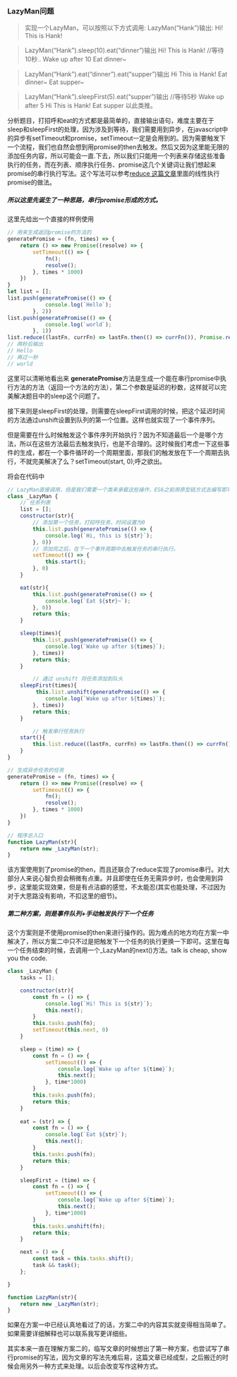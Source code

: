 ### LazyMan问题

>  实现一个LazyMan，可以按照以下方式调用:
> LazyMan(“Hank”)输出:
> Hi! This is Hank!

>  LazyMan(“Hank”).sleep(10).eat(“dinner”)输出
> Hi! This is Hank!
> //等待10秒..
> Wake up after 10
> Eat dinner~

> LazyMan(“Hank”).eat(“dinner”).eat(“supper”)输出
> Hi This is Hank!
> Eat dinner~
> Eat supper~

>  LazyMan(“Hank”).sleepFirst(5).eat(“supper”)输出
> //等待5秒
> Wake up after 5
> Hi This is Hank!
> Eat supper
> 以此类推。

分析题目，打招呼和eat的方式都是最简单的，直接输出语句，难度主要在于sleep和sleepFirst的处理，因为涉及到等待，我们需要用到异步，在javascript中的异步有setTimeout和promise，setTimeout一定是会用到的。因为需要触发下一个流程，我们也自然会想到用promise的then去触发。然后又因为这里能无限的添加任务内容，所以可能会一直.下去，所以我们只能用一个列表来存储这些准备执行的任务，而在列表、顺序执行任务、promise这几个关键词让我们想起来promise的串行执行写法。这个写法可以参考[reduce 这篇文章](./reduce.md)里面的线性执行promise的做法。

##### 所以这里先诞生了一种思路，串行promise形成的方式。

这里先给出一个直接的样例使用

```javascript
// 用来生成返回promise的方法的
generatePromise = (fn, times) => {
    return () => new Promise((resolve) => {
        setTimeout(() => {
            fn();
            resolve();
        }, times * 1000)
    })
}
let list = [];
list.push(generatePromise(() => {
            console.log(`Hello`);
        }, 2))
list.push(generatePromise(() => {
            console.log(`world`);
        }, 1))
list.reduce((lastFn, currFn) => lastFn.then(() => currFn()), Promise.resolve())
// 两秒后输出
// Hello
// 再过一秒
// world
```

这里可以清晰地看出来 **generatePromise**方法是生成一个能在串行promise中执行方法的方法（返回一个方法的方法），第二个参数是延迟的秒数，这样就可以完美解决题目中的sleep这个问题了。

接下来则是sleepFirst的处理，则需要在sleepFirst调用的时候，把这个延迟时间的方法通过unshift设置到队列的第一个位置。这样也就实现了一个事件序列。

但是需要在什么时候触发这个事件序列开始执行？因为不知道最后一个是哪个方法，所以在这些方法最后去触发执行，也是不合理的。这时候我们考虑一下这些事件的生成，都在一个事件循环的一个周期里面，那我们的触发放在下一个周期去执行，不就完美解决了么？setTimeout(start, 0);呼之欲出。

将会在代码中

```javascript
// LazyMan直接调用，但是我们需要一个类来承载这些操作，ES6之前用原型链方式去编写即可
class _LazyMan {
  	// 任务列表
    list = [];
    constructor(str){
      	// 添加第一个任务，打招呼任务，时间设置为0
        this.list.push(generatePromise(() => {
            console.log(`Hi, this is ${str}`);
        }, 0))
      	// 添加完之后，在下一个事件周期中去触发任务的串行执行。
        setTimeout(() => {
            this.start();
        }, 0)
    }

    eat(str){
        this.list.push(generatePromise(() => {
            console.log(`Eat ${str}~`);
        }, 0))
        return this;
    }

    sleep(times){
        this.list.push(generatePromise(() => {
            console.log(`Wake up after ${times}`);
        }, times))
        return this;
    }

		// 通过 unshift 将任务添加到队头
    sleepFirst(times){
         this.list.unshift(generatePromise(() => {
            console.log(`Wake up after ${times}`);
        }, times))
        return this;
    }

		// 触发串行任务执行
    start(){
        this.list.reduce((lastFn, currFn) => lastFn.then(() => currFn()), Promise.resolve())
    }
}

// 生成异步任务的任务
generatePromise = (fn, times) => {
    return () => new Promise((resolve) => {
        setTimeout(() => {
            fn();
            resolve();
        }, times * 1000)
    })
}

// 程序总入口
function LazyMan(str){
    return new _LazyMan(str);
}
```

该方案使用到了promise的then，而且还联合了reduce实现了promise串行。对大部分人来说心智负担会稍微有点重。并且即使在任务无需异步时，也会使用到异步，这里能实现效果，但是有点洁癖的感觉，不太能忍(其实也能处理，不过因为对于大思路没有影响，不扣这里的细节)。

##### 第二种方案，则是事件队列+手动触发执行下一个任务

这个方案则是不使用promise的then来进行操作的。因为难点的地方均在方案一中解决了，所以方案二中只不过是把触发下一个任务的执行更换一下即可。这里在每一个任务结束的时候，去调用一个_LazyMan的next()方法。talk is cheap, show you the code.

```javascript
class _LazyMan {
    tasks = [];

    constructor(str){
        const fn = () => {
            console.log(`Hi! This is ${str}`);
            this.next();
        }
        this.tasks.push(fn);
        setTimeout(this.next, 0)
    }

    sleep = (time) => {
        const fn = () => {
            setTimeout(() => {
                console.log(`Wake up after ${time}`);
                this.next();
            }, time*1000)
        }
        this.tasks.push(fn);
        return this;
    }
    
    eat = (str) => {
        const fn = () => {
            console.log(`Eat ${str}`);
            this.next();
        }
        this.tasks.push(fn);
        return this;
    }

    sleepFirst = (time) => {
        const fn = () => {
            setTimeout(() => {
                console.log(`Wake up after ${time}`);
                this.next();
            }, time*1000)
        }
        this.tasks.unshift(fn);
        return this;
    }

    next = () => {
        const task = this.tasks.shift();
        task && task();
    };

}

function LazyMan(str){
    return new _LazyMan(str);
}


```

如果在方案一中已经认真地看过了的话，方案二中的内容其实就变得相当简单了。如果需要详细解释也可以联系我写更详细些。

其实本来一直在理解方案二的，临写文章的时候想出了第一种方案，也尝试写了串行promise的写法，因为文章的写法先难后易，这篇文章已经成型，之后搬迁的时候会用另外一种方式来处理。以后会改变写作这种方式。


